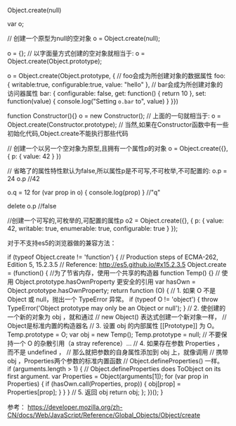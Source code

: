 Object.create(null)

var o;

// 创建一个原型为null的空对象
o = Object.create(null);


o = {};
// 以字面量方式创建的空对象就相当于:
o = Object.create(Object.prototype);


o = Object.create(Object.prototype, {
  // foo会成为所创建对象的数据属性
  foo: { writable:true, configurable:true, value: "hello" },
  // bar会成为所创建对象的访问器属性
  bar: {
    configurable: false,
    get: function() { return 10 },
    set: function(value) { console.log("Setting `o.bar` to", value) }
}})


function Constructor(){}
o = new Constructor();
// 上面的一句就相当于:
o = Object.create(Constructor.prototype);
// 当然,如果在Constructor函数中有一些初始化代码,Object.create不能执行那些代码


// 创建一个以另一个空对象为原型,且拥有一个属性p的对象
o = Object.create({}, { p: { value: 42 } })

// 省略了的属性特性默认为false,所以属性p是不可写,不可枚举,不可配置的:
o.p = 24
o.p
//42

o.q = 12
for (var prop in o) {
   console.log(prop)
}
//"q"

delete o.p
//false

//创建一个可写的,可枚举的,可配置的属性p
o2 = Object.create({}, { p: { value: 42, writable: true, enumerable: true, configurable: true } });

对于不支持es5的浏览器做的兼容方法：

if (typeof Object.create != 'function') {
  // Production steps of ECMA-262, Edition 5, 15.2.3.5
  // Reference: http://es5.github.io/#x15.2.3.5
  Object.create = (function() {
    //为了节省内存，使用一个共享的构造器
    function Temp() {}
    // 使用 Object.prototype.hasOwnProperty 更安全的引用 
    var hasOwn = Object.prototype.hasOwnProperty;
    return function (O) {
      // 1. 如果 O 不是 Object 或 null，抛出一个 TypeError 异常。
      if (typeof O != 'object') {
        throw TypeError('Object prototype may only be an Object or null');
      }
      // 2. 使创建的一个新的对象为 obj ，就和通过
      //    new Object() 表达式创建一个新对象一样，
      //    Object是标准内置的构造器名
      // 3. 设置 obj 的内部属性 [[Prototype]] 为 O。
      Temp.prototype = O;
      var obj = new Temp();
      Temp.prototype = null; // 不要保持一个 O 的杂散引用（a stray reference）...
      // 4. 如果存在参数 Properties ，而不是 undefined ，
      //    那么就把参数的自身属性添加到 obj 上，就像调用
      //    携带obj ，Properties两个参数的标准内置函数
      //    Object.defineProperties() 一样。
      if (arguments.length > 1) {
        // Object.defineProperties does ToObject on its first argument.
        var Properties = Object(arguments[1]);
        for (var prop in Properties) {
          if (hasOwn.call(Properties, prop)) {
            obj[prop] = Properties[prop];
          }
        }
      }
      // 5. 返回 obj
      return obj;
    };
  })();
}

参考：
https://developer.mozilla.org/zh-CN/docs/Web/JavaScript/Reference/Global_Objects/Object/create
